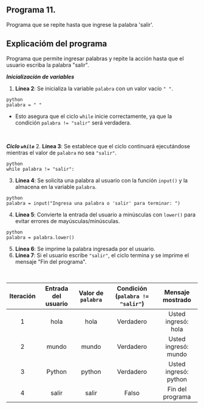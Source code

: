 ## Programa 11.
Programa que se repite hasta que ingrese la palabra 'salir'.

## Explicacióm del programa
Programa que permite ingresar palabras y repite la acción hasta que el usuario escriba la palabra "salir". <br/>

__*Inicialización de variables*__
1. __Línea 2__: Se inicializa la variable `palabra` con un valor vacío `" "`.
```
python
palabra = " "
```
* Esto asegura que el ciclo `while` inicie correctamente, ya que la condición `palabra != "salir"` será verdadera.

<br/>

__*Ciclo `while`*__
2. __Línea 3__: Se establece que el ciclo continuará ejecutándose mientras el valor de `palabra` no sea `"salir"`.
```
python
while palabra != "salir":
```
3. __Línea 4__: Se solicita una palabra al usuario con la función `input()` y la almacena en la variable `palabra`.
```
python
palabra = input("Ingresa una palabra o 'salir' para terminar: ")
```
4. __Línea 5__: Convierte la entrada del usuario a minúsculas con `lower()` para evitar errores de mayúsculas/minúsculas.
```
python
palabra = palabra.lower()
```
5. __Línea 6__: Se imprime la palabra ingresada por el usuario. <br/>
6. __Línea 7__: Si el usuario escribe `"salir"`, el ciclo termina y se imprime el mensaje "Fin del programa".

<br/>

| Iteración	|Entrada del usuario | Valor de `palabra` | Condición (`palabra != "salir"`) | Mensaje mostrado       |
| :-------: | :----------------: | :----------------: | :------------------------------: | :--------------------: |
| 1         |	hola               |	hola	            | Verdadero           	           | Usted ingresó: hola    |
| 2         |	mundo              |	mundo	            | Verdadero           	           |	Usted ingresó: mundo  |
| 3         |	Python             |	python	          | Verdadero           	           |	Usted ingresó: python |
| 4         |	salir              |	salir	            | Falso           	               |	Fin del programa      |
